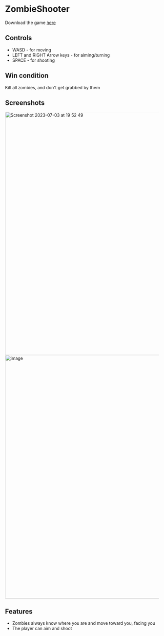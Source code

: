 # ZombieShooter
Download the game [here](https://github.com/RipperOnik/ZombieShooter/releases)
## Controls
- WASD - for moving
- LEFT and RIGHT Arrow keys - for aiming/turning 
- SPACE - for shooting

## Win condition
Kill all zombies, and don't get grabbed by them

## Screenshots
<img width="794" alt="Screenshot 2023-07-03 at 19 52 49" src="https://github.com/RipperOnik/ZombieShooter/assets/55228345/e5686e3d-4be4-4426-81f7-dcea66da04a7">


<img width="795" alt="image" src="https://github.com/RipperOnik/ZombieShooter/assets/55228345/e8989370-1f14-428d-93d5-67bcf7f850b6">



## Features
- Zombies always know where you are and move toward you, facing you
- The player can aim and shoot



